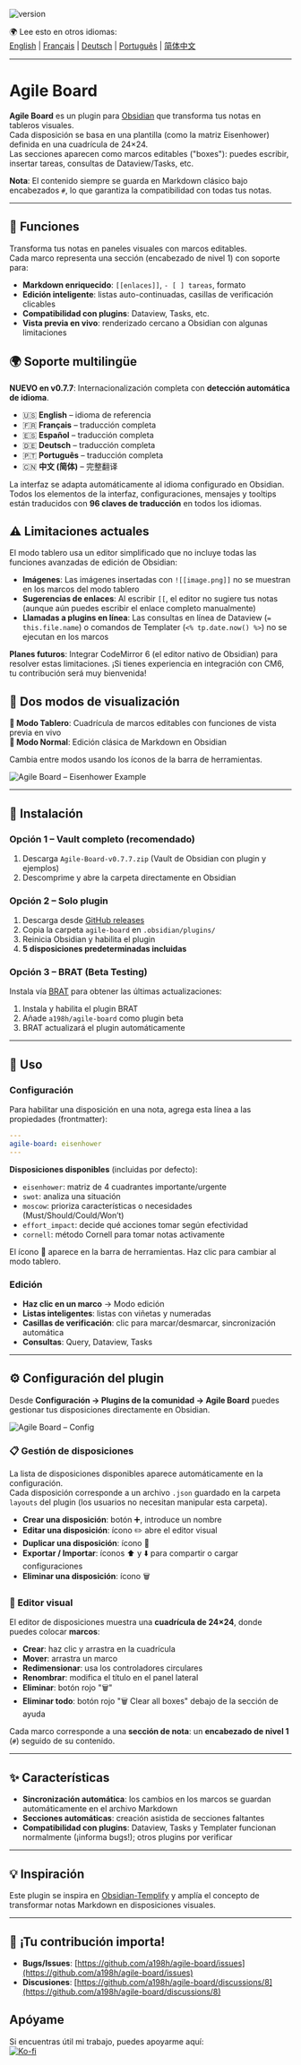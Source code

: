 ![version](https://img.shields.io/badge/version-0.7.7-blue)

🌍 Lee esto en otros idiomas:  
[English](README.md) | [Français](README.fr.md) | [Deutsch](README.de.md) | [Português](README.pt.md) | [简体中文](README.zh-CN.md)

---

# Agile Board

**Agile Board** es un plugin para [Obsidian](https://obsidian.md) que transforma tus notas en tableros visuales.  
Cada disposición se basa en una plantilla (como la matriz Eisenhower) definida en una cuadrícula de 24×24.  
Las secciones aparecen como marcos editables ("boxes"): puedes escribir, insertar tareas, consultas de Dataview/Tasks, etc.

**Nota**: El contenido siempre se guarda en Markdown clásico bajo encabezados `#`, lo que garantiza la compatibilidad con todas tus notas.

---

## 🎯 Funciones

Transforma tus notas en paneles visuales con marcos editables.  
Cada marco representa una sección (encabezado de nivel 1) con soporte para:

- **Markdown enriquecido**: `[[enlaces]]`, `- [ ] tareas`, formato  
- **Edición inteligente**: listas auto-continuadas, casillas de verificación clicables  
- **Compatibilidad con plugins**: Dataview, Tasks, etc.  
- **Vista previa en vivo**: renderizado cercano a Obsidian con algunas limitaciones  

## 🌍 Soporte multilingüe

**NUEVO en v0.7.7**: Internacionalización completa con **detección automática de idioma**.

- 🇺🇸 **English** – idioma de referencia  
- 🇫🇷 **Français** – traducción completa  
- 🇪🇸 **Español** – traducción completa  
- 🇩🇪 **Deutsch** – traducción completa  
- 🇵🇹 **Português** – traducción completa  
- 🇨🇳 **中文 (简体)** – 完整翻译  

La interfaz se adapta automáticamente al idioma configurado en Obsidian.  
Todos los elementos de la interfaz, configuraciones, mensajes y tooltips están traducidos con **96 claves de traducción** en todos los idiomas.

## ⚠️ Limitaciones actuales

El modo tablero usa un editor simplificado que no incluye todas las funciones avanzadas de edición de Obsidian:

- **Imágenes**: Las imágenes insertadas con `![[image.png]]` no se muestran en los marcos del modo tablero  
- **Sugerencias de enlaces**: Al escribir `[[`, el editor no sugiere tus notas (aunque aún puedes escribir el enlace completo manualmente)  
- **Llamadas a plugins en línea**: Las consultas en línea de Dataview (`= this.file.name`) o comandos de Templater (`<% tp.date.now() %>`) no se ejecutan en los marcos  

**Planes futuros**: Integrar CodeMirror 6 (el editor nativo de Obsidian) para resolver estas limitaciones. ¡Si tienes experiencia en integración con CM6, tu contribución será muy bienvenida!

## 🔄 Dos modos de visualización

**🏢 Modo Tablero**: Cuadrícula de marcos editables con funciones de vista previa en vivo  
**📄 Modo Normal**: Edición clásica de Markdown en Obsidian  

Cambia entre modos usando los íconos de la barra de herramientas.

![Agile Board – Eisenhower Example](./agile-board-eisenhower.gif)

---

## 🚀 Instalación

### Opción 1 – Vault completo (recomendado)

1. Descarga `Agile-Board-v0.7.7.zip` (Vault de Obsidian con plugin y ejemplos)  
2. Descomprime y abre la carpeta directamente en Obsidian  

### Opción 2 – Solo plugin

1. Descarga desde [GitHub releases](https://github.com/a198h/agile-board/releases)  
2. Copia la carpeta `agile-board` en `.obsidian/plugins/`  
3. Reinicia Obsidian y habilita el plugin  
4. **5 disposiciones predeterminadas incluidas**  

### Opción 3 – BRAT (Beta Testing)

Instala vía [BRAT](https://github.com/TfTHacker/obsidian42-brat) para obtener las últimas actualizaciones:

1. Instala y habilita el plugin BRAT  
2. Añade `a198h/agile-board` como plugin beta  
3. BRAT actualizará el plugin automáticamente  

---

## 📝 Uso

### Configuración

Para habilitar una disposición en una nota, agrega esta línea a las propiedades (frontmatter):

```yaml
---
agile-board: eisenhower
---
```

**Disposiciones disponibles** (incluidas por defecto):

- `eisenhower`: matriz de 4 cuadrantes importante/urgente  
- `swot`: analiza una situación  
- `moscow`: prioriza características o necesidades (Must/Should/Could/Won’t)  
- `effort_impact`: decide qué acciones tomar según efectividad  
- `cornell`: método Cornell para tomar notas activamente  

El ícono 🏢 aparece en la barra de herramientas. Haz clic para cambiar al modo tablero.

### Edición

- **Haz clic en un marco** → Modo edición  
- **Listas inteligentes**: listas con viñetas y numeradas  
- **Casillas de verificación**: clic para marcar/desmarcar, sincronización automática  
- **Consultas**: Query, Dataview, Tasks  

---

## ⚙️ Configuración del plugin

Desde **Configuración → Plugins de la comunidad → Agile Board** puedes gestionar tus disposiciones directamente en Obsidian.

![Agile Board – Config](./agile-board-customize-board.png)

### 📋 Gestión de disposiciones

La lista de disposiciones disponibles aparece automáticamente en la configuración.  
Cada disposición corresponde a un archivo `.json` guardado en la carpeta `layouts` del plugin (los usuarios no necesitan manipular esta carpeta).

- **Crear una disposición**: botón ➕, introduce un nombre  
- **Editar una disposición**: ícono ✏️ abre el editor visual  
- **Duplicar una disposición**: ícono 📑  
- **Exportar / Importar**: íconos ⬆️ y ⬇️ para compartir o cargar configuraciones  
- **Eliminar una disposición**: ícono 🗑️  

### 🎨 Editor visual

El editor de disposiciones muestra una **cuadrícula de 24×24**, donde puedes colocar **marcos**:

- **Crear**: haz clic y arrastra en la cuadrícula  
- **Mover**: arrastra un marco  
- **Redimensionar**: usa los controladores circulares  
- **Renombrar**: modifica el título en el panel lateral  
- **Eliminar**: botón rojo "🗑️"  
- **Eliminar todo**: botón rojo "🗑️ Clear all boxes" debajo de la sección de ayuda  

Cada marco corresponde a una **sección de nota**: un **encabezado de nivel 1** (`#`) seguido de su contenido.

---

## ✨ Características

- **Sincronización automática**: los cambios en los marcos se guardan automáticamente en el archivo Markdown  
- **Secciones automáticas**: creación asistida de secciones faltantes  
- **Compatibilidad con plugins**: Dataview, Tasks y Templater funcionan normalmente (¡informa bugs!); otros plugins por verificar  

---

## 💡 Inspiración

Este plugin se inspira en [Obsidian-Templify](https://github.com/Quorafind/Obsidian-Templify) y amplía el concepto de transformar notas Markdown en disposiciones visuales.

---

## 📂 ¡Tu contribución importa!

- **Bugs/Issues**: [https://github.com/a198h/agile-board/issues](https://github.com/a198h/agile-board/issues)  
- **Discusiones**: [https://github.com/a198h/agile-board/discussions/8](https://github.com/a198h/agile-board/discussions/8)  

## Apóyame
Si encuentras útil mi trabajo, puedes apoyarme aquí:  
[![Ko-fi](https://ko-fi.com/img/githubbutton_sm.svg)](https://ko-fi.com/a198h)
